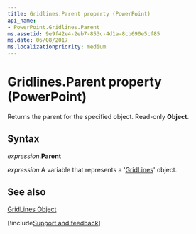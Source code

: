 ```yaml
---
title: Gridlines.Parent property (PowerPoint)
api_name:
- PowerPoint.Gridlines.Parent
ms.assetid: 9e9f42e4-2eb7-853c-4d1a-8cb690e5cf85
ms.date: 06/08/2017
ms.localizationpriority: medium
---
```



# Gridlines.Parent property (PowerPoint)

Returns the parent for the specified object. Read-only **Object**.


## Syntax

_expression_.**Parent**

_expression_ A variable that represents a '[GridLines](PowerPoint.GridLines.md)' object.


## See also


[GridLines Object](PowerPoint.GridLines.md)

[!include[Support and feedback](~/includes/feedback-boilerplate.md)]